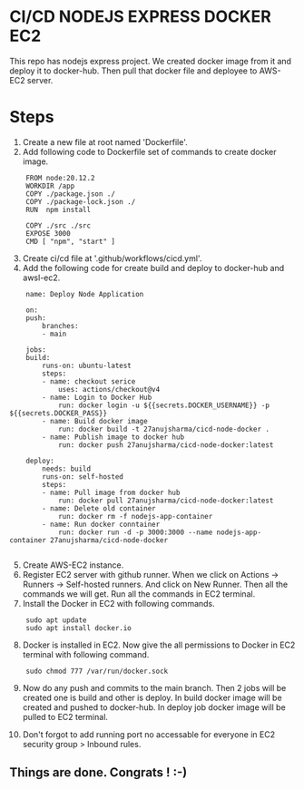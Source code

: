 
# CI/CD NODEJS EXPRESS DOCKER EC2

This repo has nodejs express project. We created docker image from it and deploy it to docker-hub. Then pull that docker file and deployee to AWS-EC2 server.


# Steps
1. Create a new file at root named 'Dockerfile'.
2. Add following code to Dockerfile set of commands to create docker image.
```
    FROM node:20.12.2
    WORKDIR /app
    COPY ./package.json ./
    COPY ./package-lock.json ./
    RUN  npm install

    COPY ./src ./src
    EXPOSE 3000
    CMD [ "npm", "start" ]
```
3. Create ci/cd file at '.github/workflows/cicd.yml'.
4. Add the following code for create build and deploy to docker-hub and awsl-ec2.
```
    name: Deploy Node Application

    on:
    push:
        branches: 
        - main

    jobs:
    build:
        runs-on: ubuntu-latest
        steps:
        - name: checkout serice
            uses: actions/checkout@v4
        - name: Login to Docker Hub
            run: docker login -u ${{secrets.DOCKER_USERNAME}} -p ${{secrets.DOCKER_PASS}}
        - name: Build docker image
            run: docker build -t 27anujsharma/cicd-node-docker .
        - name: Publish image to docker hub
            run: docker push 27anujsharma/cicd-node-docker:latest

    deploy:
        needs: build
        runs-on: self-hosted
        steps:
        - name: Pull image from docker hub
            run: docker pull 27anujsharma/cicd-node-docker:latest
        - name: Delete old container
            run: docker rm -f nodejs-app-container
        - name: Run docker conntainer
            run: docker run -d -p 3000:3000 --name nodejs-app-container 27anujsharma/cicd-node-docker
        
```

5. Create AWS-EC2 instance.
6. Register EC2 server with github runner. When we click on Actions -> Runners -> Self-hosted runners. And click on New Runner. Then all the commands we will get. Run all the commands in EC2 terminal.
7. Install the Docker in EC2 with following commands.

```
    sudo apt update
    sudo apt install docker.io
```
8. Docker is installed in EC2. Now give the all permissions to Docker in EC2 terminal with following command.
```
    sudo chmod 777 /var/run/docker.sock
```
9. Now do any push and commits to the main branch. Then 2 jobs will be created one is build and other is deploy. In build docker image will be created and pushed to docker-hub. In deploy job docker image will be pulled to EC2 terminal.

10. Don't forgot to add running port no accessable for everyone in EC2 security group > Inbound rules.

##  Things are done. Congrats ! :-)
